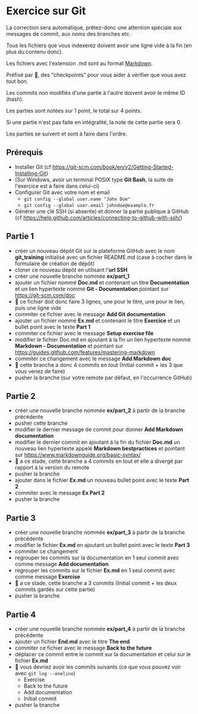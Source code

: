 # Exercice sur Git

La correction sera automatique, prêtez-donc une attention spéciale aux messages de commit, aux noms des branches etc.

Tous les fichiers que vous indexerez doivent avoir une ligne vide à la fin (en plus du contenu donc).

Les fichiers avec l'extension .md sont au format [Markdown](https://guides.github.com/features/mastering-markdown).

Préfixé par &#x1F4D8;, des "checkpoints" pour vous aider à vérifier que vous avez tout bon.

Les commits non modifiés d'une partie à l'autre doivent avoir le même ID (hash).

Les parties sont notées sur 1 point, le total sur 4 points.

Si une partie n'est pas faite en intégralité, la note de cette partie sera 0.

Les parties se suivent et sont à faire dans l'ordre.

## Prérequis
* Installer Git (cf https://git-scm.com/book/en/v2/Getting-Started-Installing-Git)
* (Sur Windows, avoir un terminal POSIX type **Git Bash**, la suite de l'exercice est à faire dans celui-ci)
* Configurer Git avec votre nom et email
  * `git config --global user.name "John Doe"`
  * `git config --global user.email johndoe@example.fr`
* Générer une clé SSH (si absente) et donner la partie publique à GitHub (cf https://help.github.com/articles/connecting-to-github-with-ssh/)

## Partie 1

* créer un nouveau dépôt Git sur la plateforme GitHub avec le nom **git_training** initialisé avec un fichier README.md (case à cocher dans le formulaire de création de dépôt)
* cloner ce nouveau dépôt en utilisant l'**url SSH**
* créer une nouvelle branche nommée **ex/part_1**
* ajouter un fichier nommé **Doc.md** et contenant un titre **Documentation** et un lien hypertexte nommé **Git - Documentation** pointant sur https://git-scm.com/doc
* &#x1F4D8; ce fichier doit donc faire 3 lignes, une pour le titre, une pour le lien, puis une ligne vide
* commiter ce fichier avec le message **Add Git documentation**
* ajouter un fichier nommé **Ex.md** et contenant le titre **Exercice** et un bullet point avec le texte **Part 1**
* commiter ce fichier avec le message **Setup exercise file**
* modifier le fichier Doc.md en ajoutant à la fin un lien hypertexte nommé **Markdown - Documentation** et pointant sur https://guides.github.com/features/mastering-markdown
* commiter ce changement avec le message **Add Markdown doc**
* &#x1F4D8; cette branche a donc 4 commits en tout (Initial commit + les 3 que vous venez de faire)
* pusher la branche (sur votre remote par défaut, en l'occurrence GitHub)

## Partie 2

* créer une nouvelle branche nommée **ex/part_2** à partir de la branche précédente
* pusher cette branche
* modifier le dernier message de commit pour donner **Add Markdown documentation**
* modifier le dernier commit en ajoutant à la fin du fichier **Doc.md** un nouveau lien hypertexte appelé **Markdown bestpractices** et pointant sur https://www.markdownguide.org/basic-syntax/
* &#x1F4D8; a ce stade, cette branche a 4 commits en tout et elle a divergé par rapport à la version du remote
* pusher la branche
* ajouter dans le fichier **Ex.md** un nouveau bullet point avec le texte **Part 2**
* commiter avec le message **Ex Part 2**
* pusher la branche

## Partie 3

* créer une nouvelle branche nommée **ex/part_3** à partir de la branche précédente  
* modifier le fichier **Ex.md** en ajoutant un bullet point avec le texte **Part 3**
* commiter ce changement
* regrouper les commits sur la documentation en 1 seul commit avec comme message **Add documentation**
* regrouper les commits sur le fichier **Ex.md** en 1 seul commit avec comme message **Exercise**
* &#x1F4D8; a ce stade, cette branche a 3 commits (Initial commit + les deux commits gardés sur cette partie)
* pusher la branche

## Partie 4
* créer une nouvelle branche nommée **ex/part_4** à partir de la branche précédente  
* ajouter un fichier **End.md** avec le titre **The end**
* commiter ce fichier avec le message **Back to the future**
* déplacer ce commit entre le commit sur la documentation et celui sur le fichier **Ex.md**
* &#x1F4D8; vous devriez avoir les commits suivants (ce que vous pouvez voir avec `git log --oneline`)
  * Exercise
  * Back to the future
  * Add documentation
  * Initial commit
* pusher la branche

